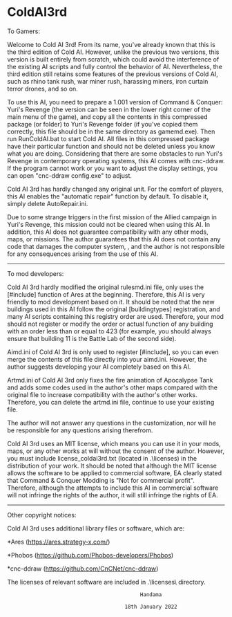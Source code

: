 # ColdAI3rd
To Gamers:

Welcome to Cold AI 3rd! From its name, you've already known that this 
is the third edition of Cold AI. However, unlike the previous two 
versions, this version is built entirely from scratch, which could 
avoid the interference of the existing AI scripts and fully control 
the behavior of AI. Nevertheless, the third edition still retains 
some features of the previous versions of Cold AI, such as rhino tank 
rush, war miner rush, harassing miners, iron curtain terror drones, 
and so on.

To use this AI, you need to prepare a 1.001 version of Command & 
Conquer: Yuri's Revenge (the version can be seen in the lower right 
corner of the main menu of the game), and copy all the contents in 
this compressed package (or folder) to Yuri's Revenge folder (if 
you've copied them correctly, this file should be in the same 
directory as gamemd.exe). Then run RunColdAI.bat to start Cold AI. 
All files in this compressed package have their particular function 
and should not be deleted unless you know what you are doing. 
Considering that there are some obstacles to run Yuri's Revenge in 
contemporary operating systems, this AI comes with cnc-ddraw. If the 
program cannot work or you want to adjust the display settings, you 
can open "cnc-ddraw config.exe" to adjust.

Cold AI 3rd has hardly changed any original unit. For the comfort of 
players, this AI enables the "automatic repair" function by default. 
To disable it, simply delete AutoRepair.ini.

Due to some strange triggers in the first mission of the Allied 
campaign in Yuri's Revenge, this mission could not be cleared when 
using this AI. In addition, this AI does not guarantee compatibility 
with any other mods, maps, or missions. The author guarantees that 
this AI does not contain any code that damages the computer system, 
, and the author is not responsible for any consequences arising from 
the use of this AI.

--------------------------------------------------------------------

To mod developers:

Cold AI 3rd hardly modified the original rulesmd.ini file, only uses 
the [#include] function of Ares at the beginning. Therefore, this AI 
is very friendly to mod development based on it. It should be noted 
that the new buildings used in this AI follow the original 
[buildingtypes] registration, and many AI scripts containing this 
registry order are used. Therefore, your mod should not register or 
modify the order or actual function of any building with an order 
less than or equal to 423 (for example, you should always ensure that 
building 11 is the Battle Lab of the second side).

Aimd.ini of Cold AI 3rd is only used to register [#include], so you 
can even merge the contents of this file directly into your aimd.ini. 
However, the author suggests developing your AI completely based on 
this AI.

Artmd.ini of Cold AI 3rd only fixes the fire animation of Apocalypse 
Tank and adds some codes used in the author's other maps compared 
with the original file to increase compatibility with the author's 
other works. Therefore, you can delete the artmd.ini file, continue 
to use your existing file.

The author will not answer any questions in the customization, nor 
will he be responsible for any questions arising therefrom.

Cold AI 3rd uses an MIT license, which means you can use it in your 
mods, maps, or any other works at will without the consent of the 
author. However, you must include license_coldai3rd.txt (located in 
.\licenses\) in the distribution of your work. It should be noted 
that although the MIT license allows the software to be applied to 
commercial software, EA clearly stated that Command & Conquer 
Modding is "Not for commercial profit". Therefore, although the 
attempts to include this AI in commercial software will not infringe 
the rights of the author, it will still infringe the rights of EA.

--------------------------------------------------------------------

Other copyright notices:

Cold AI 3rd uses additional library files or software, which are:

*Ares (https://ares.strategy-x.com/)

*Phobos (https://github.com/Phobos-developers/Phobos)

*cnc-ddraw (https://github.com/CnCNet/cnc-ddraw)

The licenses of relevant software are included in .\licenses\ 
directory.

                                               Handama

                                          18th January 2022
